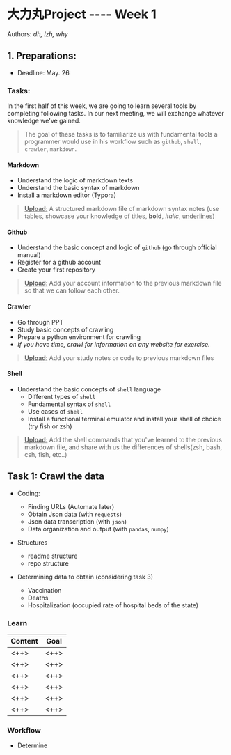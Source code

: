 # 大力丸Project ---- Week 1
Authors: *dh, lzh, why*


## 1. Preparations:
* Deadline: May. 26

### Tasks:
In the first half of this week, we are going to learn several tools by completing following tasks. In our next meeting, we will exchange whatever knowledge we've gained.

> The goal of these tasks is to familiarize us with fundamental tools a programmer would use in his workflow such as `github`, `shell`, `crawler`, `markdown`.

#### Markdown
- Understand the logic of markdown texts
- Understand the basic syntax of markdown
- Install a markdown editor (Typora)

> <u>**Upload**:</u> A structured markdown file of markdown syntax notes (use tables, showcase your knowledge of titles, **bold**, *italic*, <u>underlines</u>)
 


#### Github
- Understand the basic concept and logic of `github` (go through official manual)
- Register for a github account
- Create your first repository

> <u>**Upload**:</u> Add your account information to the previous markdown file so that we can follow each other.



#### Crawler
- Go through PPT
- Study basic concepts of crawling
- Prepare a python environment for crawling
- *If you have time, crawl for information on any website for exercise.*

> <u>**Upload**:</u> Add your study notes or code to previous markdown files
 
 

#### Shell
- Understand the basic concepts of `shell` language
	* Different types of `shell`
	* Fundamental syntax of `shell`
	* Use cases of `shell`
	* Install a functional terminal emulator and install your shell of choice (try fish or zsh)
	 

> <u>**Upload**:</u> Add the shell commands that you've learned to the previous markdown file, and share with us the differences of shells(zsh, bash, csh, fish, etc..)



## Task 1: Crawl the data
- Coding:
	* Finding URLs (Automate later)
	* Obtain Json data (with `requests`)
	* Json data transcription (with `json`)
	* Data organization and output (with `pandas`, `numpy`)



- Structures
	* readme structure
	* repo structure



- Determining data to obtain (considering task 3)
	* Vaccination
	* Deaths
	* Hospitalization (occupied rate of hospital beds of the state)



### Learn
|Content|Goal|
|----|----|
|<++>|<++>|
|<++>|<++>|
|<++>|<++>|
|<++>|<++>|
|<++>|<++>|
|<++>|<++>|

### Workflow
- Determine 
